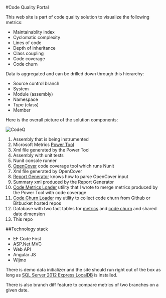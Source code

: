 #Code Quality Portal

This web site is part of code quality solution to visualize the following metrics:

* Maintainablity index
* Cyclomatic complexity
* Lines of code
* Depth of inheritance
* Class coupling
* Code coverage
* Code churn

Data is aggregated and can be drilled down through this hierarchy:

* Source control branch
* System 
* Module (assembly)
* Namespace
* Type (class)
* Member


Here is the overall picture of the solution components:

![CodeQ](/../screenshots/CodeQ.png?raw=true "CodeQ")

1. Assembly that is being instrumented
2. Microsoft Metrics [Power Tool](https://www.microsoft.com/en-us/download/details.aspx?id=48213)
3. Xml file generated by the Power Tool
4. Assembly with unit tests
5. Nunit console runner
6. [OpenCover](https://github.com/OpenCover/opencover) code coverage tool which runs Nunit
7. Xml file generated by OpenCover
8. [Report Generator](https://github.com/danielpalme/ReportGenerator) knows how to parse OpenCover input
9. Summary xml produced by the Report Generator
10. [Code Metrics Loader](https://github.com/StanBPublic/CodeMetricsLoader) utility that I wrote to merge metrics produced by the Power Tool with code coverage
11. [Code Churn Loader](https://github.com/StanBPublic/CodeChurnLoader) my utility to collect code churn from Github or Bitbucket hosted repos
12. Database with two fact tables for [metrics](https://raw.githubusercontent.com/StanBPublic/CodeMetricsLoader/screenshots/CodeMetricsWarehouse.png) and [code churn](https://raw.githubusercontent.com/StanBPublic/CodeChurnLoader/screenshots/CodeChurnDB.png) and shared  date dimension
13. This repo


##Technology stack
* EF Code First
* ASP.Net MVC
* Web API
* Angular JS
* Wijmo

There is demo data initializer and the site should run right out of the box as long as [SQL Server 2012 Express LocalDB]( https://msdn.microsoft.com/en-us/library/hh510202(v=sql.110).aspx)
is installed.

There is also branch diff feature to compare metrics of two branches on a given date.